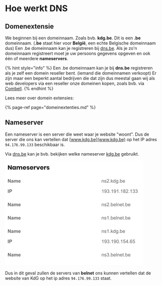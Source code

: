 # Hoe werkt DNS

## Domenextensie

We beginnen bij een domeinnaam. Zoals bvb. **kdg.be**. Dit is een **.be** domeinnaam. \(**.be** staat hier voor **België**, een echte Belgische domeinnaam dus\) Een .be domeinnaam kan je registreren bij [dns.be](https://dns.be). Als je zo'n domeinnaam registreert moet je uw persoons gegevens opgeven en ook één of meerdere **nameservers**.

{% hint style="info" %}
Een .be domeinnaam kan je bij **dns.be** registreren als je zelf een domein reseller bent. \(iemand die domeinnamen verkoopt\) Er zijn maar een beperkt aantal bedrijven die dat zijn dus meestal gaan wij als web developers via een reseller onze domeinen kopen, zoals bvb. via [Combell](https://www.combell.com/nl/domeinnamen).
{% endhint %}

Lees meer over domein extensies:

{% page-ref page="domeinextenties.md" %}

## Nameserver

Een nameserver is een server die weet waar je website "woont". Dus de server die ons kan vertellen dat [www.kdg.be](www.kdg.be) op het IP adres `94.176.99.133`  beschikbaar is.

Via [dns.be](https://dns.be) kan je bvb. bekijken welke nameserver [kdg.be](https://www.kdg.be) gebruikt.

![](../../.gitbook/assets/cleanshot-2021-09-18-at-17.16.45.jpg)

Dus in dit geval zullen de servers van **belnet** ons kunnen vertellen dat de website van KdG op het ip adres `94.176.99.133` staat.

